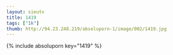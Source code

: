 ```yaml
--- 
layout: sieutv
title: 1419
tags: ["1k"]
thumb: http://94.23.248.219/absoluporn-1/image/002/1419.jpg
---
```

{% include absoluporn key="1419" %} 
